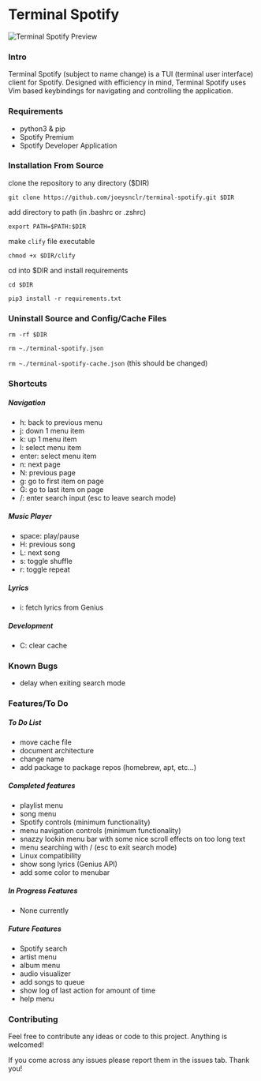 # Terminal Spotify


![Terminal Spotify Preview](https://raw.githubusercontent.com/joeysnclr/terminal-spotify/master/screenshot.png)

### Intro

Terminal Spotify (subject to name change) is a TUI (terminal user interface)
client for Spotify. Designed with efficiency in mind, Terminal Spotify uses Vim
based keybindings for navigating and controlling the application.

### Requirements

- python3 & pip
- Spotify Premium
- Spotify Developer Application

### Installation From Source

clone the repository to any directory ($DIR)

`git clone https://github.com/joeysnclr/terminal-spotify.git $DIR`


add directory to path (in .bashrc or .zshrc)

`export PATH=$PATH:$DIR`


make `clify` file executable

`chmod +x $DIR/clify`


cd into $DIR and install requirements

`cd $DIR`

`pip3 install -r requirements.txt`



### Uninstall Source and Config/Cache Files

`rm -rf $DIR`

`rm ~./terminal-spotify.json`

`rm ~./terminal-spotify-cache.json` (this should be changed)


### Shortcuts

##### Navigation

- h: back to previous menu
- j: down 1 menu item
- k: up 1 menu item
- l: select menu item
- enter: select menu item
- n: next page
- N: previous page
- g: go to first item on page
- G: go to last item on page
- /: enter search input (esc to leave search mode)


##### Music Player

- space: play/pause
- H: previous song
- L: next song
- s: toggle shuffle
- r: toggle repeat


##### Lyrics

- i: fetch lyrics from Genius


##### Development

- C: clear cache

### Known Bugs

- delay when exiting search mode

### Features/To Do

##### To Do List

- move cache file
- document architecture
- change name
- add package to package repos (homebrew, apt, etc...)


##### Completed features

- playlist menu
- song menu
- Spotify controls (minimum functionality)
- menu navigation controls (minimum functionality)
- snazzy lookin menu bar with some nice scroll effects on too long text
- menu searching with / (esc to exit search mode)
- Linux compatibility
- show song lyrics (Genius API)
- add some color to menubar

##### In Progress Features

- None currently

##### Future Features

- Spotify search
- artist menu
- album menu
- audio visualizer
- add songs to queue
- show log of last action for amount of time
- help menu


### Contributing

Feel free to contribute any ideas or code to this project. Anything is welcomed!

If you come across any issues please report them in the issues tab. Thank you!
